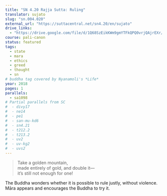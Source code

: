 ```yaml
---
title: "SN 4.20 Rajja Sutta: Ruling"
translator: sujato
slug: "sn.004.020"
external_url: "https://suttacentral.net/sn4.20/en/sujato"
drive_links:
  - "https://drive.google.com/file/d/1Q68SzEikKWm9gmYTFkQPQ0vrjQAjrEXr/view?usp=drivesdk"
course: pali-canon
status: featured
tags:
  - state
  - mara
  - ethics
  - greed
  - thought
  - sn
# buddha tag covered by Nyanamoli's *Life*
year: 2018
pages: 1
parallels:
  - sa1098
# Partial parallels from SC
#  - divy17
#  - ne14
#  - pe1
#  - san-mu-kd6
#  - sn4.21
#  - t212.2
#  - t213.2
#  - uv2
#  - uv-kg2
#  - uvs2
---
```


> Take a golden mountain,  
made entirely of gold, and double it—  
it’s still not enough for one!

The Buddha wonders whether it is possible to rule justly, without violence. Māra appears and encourages the Buddha to try it.
